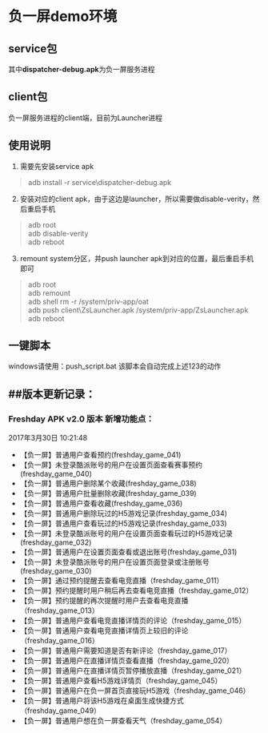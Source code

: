 # 负一屏demo环境

## service包
其中**dispatcher-debug.apk**为负一屏服务进程

## client包
负一屏服务进程的client端，目前为Launcher进程

## 使用说明
1. 需要先安装service apk
> adb install -r service\dispatcher-debug.apk

2. 安装对应的client apk，由于这边是launcher，所以需要做disable-verity，然后重启手机
> adb root  
> adb disable-verity  
> adb reboot  

3. remount system分区，并push launcher apk到对应的位置，最后重启手机即可
> adb root  
> adb remount  
> adb shell rm -r /system/priv-app/oat  
> adb push client\ZsLauncher.apk /system/priv-app/ZsLauncher.apk  
> adb reboot  

## 一键脚本
windows请使用：push_script.bat
该脚本会自动完成上述123的动作


##版本更新记录：
------------------
### Freshday APK v2.0 版本 新增功能点：
2017年3月30日 10:21:48  
- 【负一屏】普通用户查看预约(freshday_game_041)  
- 【负一屏】未登录酷派账号的用户在设置页面查看赛事预约(freshday_game_040)  
- 【负一屏】普通用户删除某个收藏(freshday_game_038)  
- 【负一屏】普通用户批量删除收藏(freshday_game_039)  
- 【负一屏】普通用户查看收藏(freshday_game_036)  
- 【负一屏】普通用户删除玩过的H5游戏记录(freshday_game_034)  
- 【负一屏】普通用户查看玩过的H5游戏记录(freshday_game_033)  
- 【负一屏】未登录酷派账号的用户在设置页面查看玩过的H5游戏记录(freshday_game_032)  
- 【负一屏】普通用户在设置页面查看或退出账号(freshday_game_031)  
- 【负一屏】未登录酷派账号的用户在设置页面登录或注册账号(freshday_game_030)  
- 【负一屏】通过预约提醒去查看电竞直播（freshday_game_011）  
- 【负一屏】预约提醒时用户稍后再去查看电竞直播（freshday_game_012）  
- 【负一屏】预约提醒的再次提醒时用户去查看电竞直播（freshday_game_013）  
- 【负一屏】普通用户查看电竞直播详情页的评论（freshday_game_015）  
- 【负一屏】普通用户查看电竞直播详情页上较旧的评论（freshday_game_016）  
- 【负一屏】普通用户需要知道是否有新评论（freshday_game_017）  
- 【负一屏】普通用户在直播详情页查看直播（freshday_game_020）  
- 【负一屏】普通用户在直播详情页暂停播放直播（freshday_game_021）  
- 【负一屏】普通用户查看H5游戏详情页（freshday_game_045）  
- 【负一屏】普通用户在负一屏首页直接玩H5游戏（freshday_game_046）  
- 【负一屏】普通用户将该H5游戏在桌面生成快捷方式（freshday_game_049）  
- 【负一屏】普通用户想在负一屏查看天气（freshday_game_054）  
